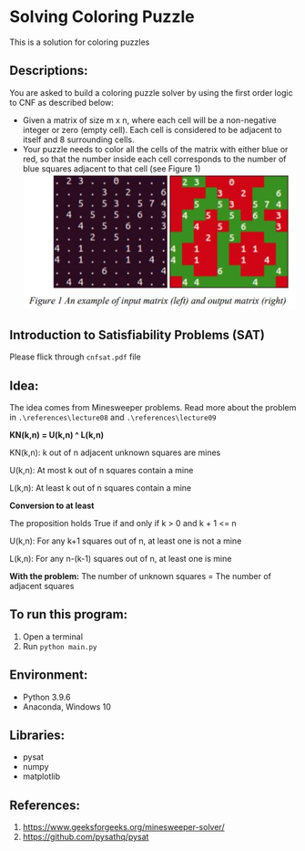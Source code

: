 # Solving Coloring Puzzle
This is a solution for coloring puzzles

## Descriptions:
You are asked to build a coloring puzzle solver by using the first order logic to CNF 
as described below:
- Given a matrix of size m x n, where each cell will be a non-negative integer or zero 
(empty cell). Each cell is considered to be adjacent to itself and 8 surrounding cells.
- Your puzzle needs to color all the cells of the matrix with either blue or red, so that the 
number inside each cell corresponds to the number of blue squares adjacent to that cell (see 
Figure 1)
![alt text](figure1.JPG)

## Introduction to Satisfiability Problems (SAT)
Please flick through `cnfsat.pdf` file

## Idea:
The idea comes from Minesweeper problems. Read more about the problem in `.\references\lecture08` 
and `.\references\lecture09`

**KN(k,n) = U(k,n) ^ L(k,n)**

KN(k,n): k out of n adjacent unknown squares are mines

U(k,n): At most k out of n squares contain a mine

L(k,n): At least k out of n squares contain a mine

**Conversion to at least**

The proposition holds True if and only if k > 0 and k + 1 <= n

U(k,n): For any k+1 squares out of n, at least one is not a mine

L(k,n): For any n-(k-1) squares out of n, at least one is mine

**With the problem:** The number of unknown squares = The number of adjacent squares

## To run this program:
1. Open a terminal
2. Run `python main.py`

## Environment:
- Python 3.9.6
- Anaconda, Windows 10

## Libraries:
- pysat
- numpy
- matplotlib

## References:
1. https://www.geeksforgeeks.org/minesweeper-solver/
2. https://github.com/pysathq/pysat
